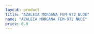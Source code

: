 ```yaml
---
layout: product
title: "AZALEIA MORGANA FEM-972 NUDE"
name: "AZALEIA MORGANA FEM-972 NUDE"
price: 0.0
---
```

